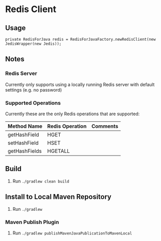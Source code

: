 # Redis Client

## Usage
```
private RedisForJava redis = RedisForJavaFactory.newRedisClient(new JedisWrapper(new Jedis));
```

## Notes

### Redis Server
Currently only supports using a locally running Redis server with default settings (e.g. no password)

### Supported Operations
Currently these are the only Redis operations that are supported:

Method Name|Redis Operation|Comments
---|---|---
getHashField|HGET|
setHashField|HSET|
getHashFields|HGETALL|

## Build
1. Run `./gradlew clean build`

## Install to Local Maven Repository
1. Run `./gradlew `

### Maven Publish Plugin
1. Run `./gradlew publishMavenJavaPublicationToMavenLocal`
